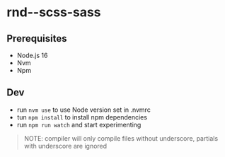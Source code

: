 # rnd--scss-sass

## Prerequisites

- Node.js 16
- Nvm
- Npm

## Dev

- run `nvm use` to use Node version set in .nvmrc
- tun `npm install` to install npm dependencies
- run `npm run watch` and start experimenting

> NOTE: compiler will only compile files without underscore, partials with underscore are ignored
